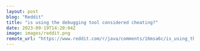 ```yaml
---
layout: post
blog: "Reddit"
title: "is using the debugging tool considered cheating?"
date: 2023-09-19T14:20:04Z
image: images/reddit.png
remote_url: "https://www.reddit.com/r/java/comments/16msa6c/is_using_the_debugging_tool_considered_cheating/"
---
```

